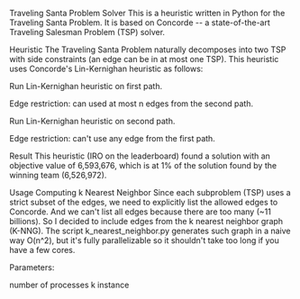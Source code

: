 Traveling Santa Problem Solver
This is a heuristic written in Python for the Traveling Santa Problem. It is based on Concorde -- a state-of-the-art Traveling Salesman Problem (TSP) solver.

Heuristic
The Traveling Santa Problem naturally decomposes into two TSP with side constraints (an edge can be in at most one TSP). This heuristic uses Concorde's Lin-Kernighan heuristic as follows:

Run Lin-Kernighan heuristic on first path.

Edge restriction: can used at most n edges from the second path.

Run Lin-Kernighan heuristic on second path.

Edge restriction: can't use any edge from the first path.

Result
This heuristic (IRO on the leaderboard) found a solution with an objective value of 6,593,676, which is at 1% of the solution found by the winning team (6,526,972).

Usage
Computing k Nearest Neighbor
Since each subproblem (TSP) uses a strict subset of the edges, we need to explicitly list the allowed edges to Concorde. And we can't list all edges because there are too many (~11 billions). So I decided to include edges from the k nearest neighbor graph (K-NNG). The script k_nearest_neighbor.py generates such graph in a naive way O(n^2), but it's fully parallelizable so it shouldn't take too long if you have a few cores.

Parameters:

number of processes
k
instance
